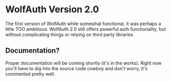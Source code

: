 # WolfAuth Version 2.0

The first version of WolfAuth while somewhat functional, it was perhaps a little TOO ambitious. WolfAuth 2.0 still offers powerful auth functionality, but without complicating things or relying on third party libraries.

## Documentation?
Proper documentation will be coming shortly (it's in the works). Right now you'll have to dig into the source code cowboy and don't worry, it's commented pretty well.